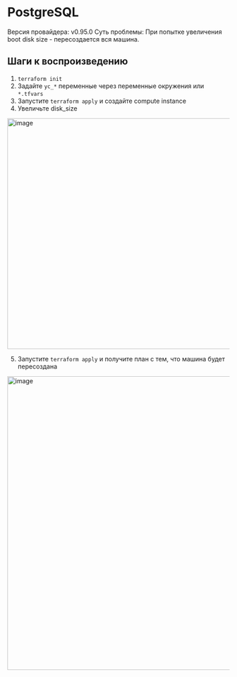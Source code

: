 # PostgreSQL

Версия провайдера: v0.95.0
Суть проблемы: При попытке увеличения boot disk size - пересоздается вся машина.
## Шаги к воспроизведению

1. `terraform init`
2. Задайте `yc_*` переменные через переменные окружения или `*.tfvars`
3. Запустите `terraform apply` и создайте compute instance
4. Увеличьте disk_size
<img width="524" alt="image" src="https://github.com/KazanExpress/yc-tf-bugreports/assets/24591578/401a979e-40d8-4633-8dbe-2116ce712124">

5. Запустите `terraform apply` и получите план с тем, что машина будет пересоздана
<img width="667" alt="image" src="https://github.com/KazanExpress/yc-tf-bugreports/assets/24591578/80607eb8-bb74-4f8b-be26-ae3fa769d85c">
